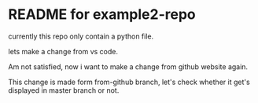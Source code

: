 # README for example2-repo 

currently this repo only contain a python file.

lets make a change from vs code.

Am not satisfied, now i want to make a change from github website again.

This change is made form from-github branch, let's check whether it get's displayed in master branch or not.
